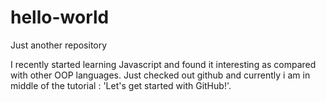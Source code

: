 # hello-world
Just another repository

I recently started learning Javascript and found it interesting as compared with other OOP languages.
Just checked out github and currently i am in middle of the tutorial : 'Let's get started with GitHub!'.
